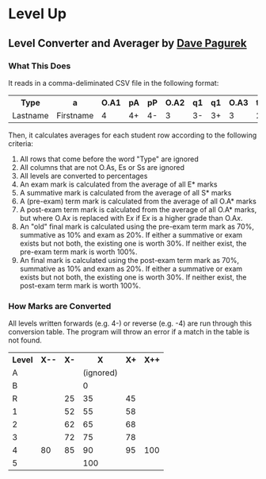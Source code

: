<h1>Level Up</h1>
<h2>Level Converter and Averager by <a href="http://www.pahgawks.com">Dave Pagurek</a></h2>
<h3>What This Does</h3>
<p>It reads in a comma-deliminated CSV file in the following format:</p>
<table>
  <tr><th>Type</th><th>a</th><th>O.A1</th><th>pA</th><th>pP</th><th>O.A2</th><th>q1</th><th>q1</th><th>O.A3</th><th>t3</th><th>t3</th><th>t3</th><th>S1</th><th>S2</th><th>E1</th><th>E2</th><th>E3</th></tr>
  <tr><td>Lastname</td><td>Firstname</td><td>4</td><td>4+</td><td>4-</td><td>3</td><td>3-</td><td>3+</td><td>3</td><td>2</td><td>4-</td><td>3</td><td>4+</td><td>3+</td><td>A</td><td>A</td><td>A</td></tr>
</table>
<p>Then, it calculates averages for each student row according to the following criteria:</p>
<ol>
  <li>All rows that come before the word "Type" are ignored</li>
  <li>All columns that are not O.As, Es or Ss are ignored</li>
  <li>All levels are converted to percentages</li>
  <li>An exam mark is calculated from the average of all E* marks</li>
  <li>A summative mark is calculated from the average of all S* marks</li>
  <li>A (pre-exam) term mark is calculated from the average of all O.A* marks</li>
  <li>A post-exam term mark is calculated from the average of all O.A* marks, but where O.A<em>x</em> is replaced with E<em>x</em> if E<em>x</em> is a higher grade than O.A<em>x</em>.</li>
  <li>An "old" final mark is calculated using the pre-exam term mark as 70%, summative as 10% and exam as 20%. If either a summative or exam exists but not both, the existing one is worth 30%. If neither exist, the pre-exam term mark is worth 100%.</li>
  <li>An final mark is calculated using the post-exam term mark as 70%, summative as 10% and exam as 20%. If either a summative or exam exists but not both, the existing one is worth 30%. If neither exist, the post-exam term mark is worth 100%.</li>
</ol>
<h3>How Marks are Converted</h3>
<p>All levels written forwards (e.g. 4-) or reverse (e.g. -4) are run through this conversion table. The program will throw an error if a match in the table is not found.</p>
<table>
  <tr><th>Level</th><th>X--</th><th>X-</th><th>X</th><th>X+</th><th>X++</th></tr>
  <tr><td>A</td><td>&nbsp;</td><td>&nbsp;</td><td>(ignored)</td><td>&nbsp;</td><td>&nbsp;</td></tr>
  <tr><td>B</td><td>&nbsp;</td><td>&nbsp;</td><td>0</td><td>&nbsp;</td><td>&nbsp;</td></tr>
  <tr><td>R</td><td>&nbsp;</td><td>25</td><td>35</td><td>45</td><td>&nbsp;</td></tr>
  <tr><td>1</td><td>&nbsp;</td><td>52</td><td>55</td><td>58</td><td>&nbsp;</td></tr>
  <tr><td>2</td><td>&nbsp;</td><td>62</td><td>65</td><td>68</td><td>&nbsp;</td></tr>
  <tr><td>3</td><td>&nbsp;</td><td>72</td><td>75</td><td>78</td><td>&nbsp;</td></tr>
  <tr><td>4</td><td>80</td><td>85</td><td>90</td><td>95</td><td>100</td></tr>
  <tr><td>5</td><td>&nbsp;</td><td>&nbsp;</td><td>100</td><td>&nbsp;</td><td></td></tr>
</table>